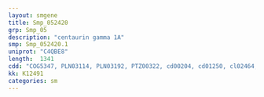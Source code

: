 ```yaml
---
layout: smgene
title: Smp_052420
grp: Smp_05
description: "centaurin gamma 1A"
smp: Smp_052420.1
uniprot: "C4QBE8"
length:  1341
cdd: "COG5347, PLN03114, PLN03192, PTZ00322, cd00204, cd01250, cl02464, cl02529, cl17171, pfam01412, pfam13637, smart00105"
kk: K12491
categories: sm
---
```

